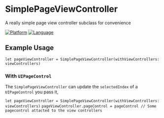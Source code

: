 # SimplePageViewController

A really simple page view controller subclass for convenience

[![Platform](http://img.shields.io/badge/platform-ios-blue.svg?style=flat
)](https://developer.apple.com/iphone/index.action)
[![Language](http://img.shields.io/badge/language-swift-brightgreen.svg?style=flat
)](https://developer.apple.com/swift)

## Example Usage

`let pageViewController = SimplePageViewController(withViewControllers: viewControllers)`

### With `UIPageControl`
The `SimplePageViewController` can update the `selectedIndex` of a `UIPageControl` you pass it, 

`let pageViewController = SimplePageViewController(withViewControllers: viewControllers)`
`pageViewController.pageControl = pageControl // Some pagecontrol attacted to the view controllers`

